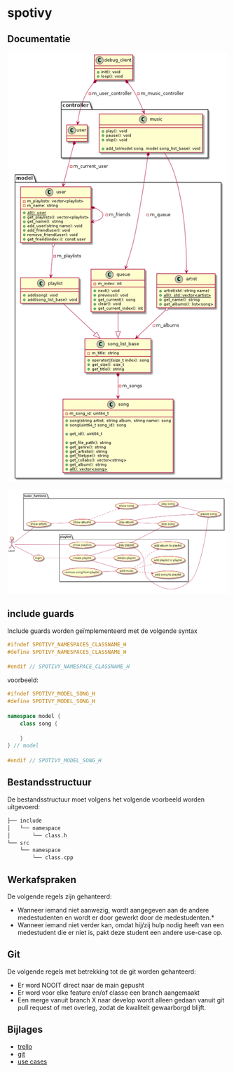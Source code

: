 # spotivy

## Documentatie

![class diagram](docs/class_diagram.png)

![use case](docs/usecase.png)

## include guards

Include guards worden geïmplementeerd met de volgende syntax

```cpp
#ifndef SPOTIVY_NAMESPACES_CLASSNAME_H
#define SPOTIVY_NAMESPACES_CLASSNAME_H

#endif // SPOTIVY_NAMESPACE_CLASSNAME_H
```

voorbeeld:

```cpp
#ifndef SPOTIVY_MODEL_SONG_H
#define SPOTIVY_MODEL_SONG_H

namespace model {
    class song {

    }
} // model

#endif // SPOTIVY_MODEL_SONG_H
```

## Bestandsstructuur

De bestandsstructuur moet volgens het volgende voorbeeld worden uitgevoerd:

```bash
├── include
│   └── namespace
│       └── class.h
└── src
    └── namespace
        └── class.cpp
```

## Werkafspraken

De volgende regels zijn gehanteerd:
*   Wanneer iemand niet aanwezig, wordt aangegeven aan de andere medestudenten en wordt er door gewerkt door de medestudenten.*
*   Wanneer iemand niet verder kan, omdat hij/zij hulp nodig heeft van een medestudent die er niet is, pakt deze student een andere use-case op.

## Git

De volgende regels met betrekking tot de git worden gehanteerd:
*   Er word NOOIT direct naar de main gepusht
*   Er word voor elke feature en/of classe een branch aangemaakt
*   Een merge vanuit branch X naar develop wordt alleen gedaan vanuit git pull request of met overleg, zodat de kwaliteit gewaarborgd blijft.


## Bijlages

* [trello](https://trello.com/c/EfcjRw2A/29-usecase-diagram)
* [git](https://github.com/Noud-Janssen/spotivy)
* [use cases](https://rocnijmegen2-my.sharepoint.com/:w:/r/personal/1201597_student_roc-nijmegen_nl/_layouts/15/doc2.aspx?sourcedoc=%7B6496A119-ADE7-4F28-A7E5-B9224F321FE4%7D&file=usecase%20table.docx&action=default&mobileredirect=true&DefaultItemOpen=1&ct=1719396695028&wdOrigin=OFFICECOM-WEB.MAIN.REC&cid=1f1683b0-f821-40ee-b22a-68fdd52b379d&wdPreviousSessionSrc=HarmonyWeb&wdPreviousSession=0f016825-c2de-4348-b8b0-3e401adfe060)